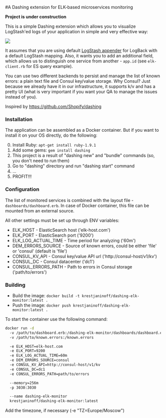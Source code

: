 #A Dashing extension for ELK-based microservices monitoring

**Project is under construction**

This is a simple Dashing extension which allows you to visualize LogStash'ed logs
 of your application in simple and very effective way:

![](http://trustmeiamadeveloper.com/content/images/2015/10/monitoring_small.jpg)

It assumes that you are using default [LogStash appender](https://github.com/logstash/logstash-logback-encoder) for LogBack
 with a default LogStash mapping. Also, it wants you to add an additional field,
 which allows us to distinguish one service from another - `app.id` (see `elk-client.rb` for ES query example).

You can use two different backends to persist and manage the list of known errors: a plain text file and Consul key/value
  storage. Why Consul? Just because we already have it in our infrastructure, it supports k/v and has a pretty UI (what is very important if you want your QA to manage the issues instead of you).

Inspired by https://github.com/Shopify/dashing


### Installation
The application can be assembled as a Docker container. But if you want to install it on your OS directly, do the following:

0. Install Ruby: `apt-get install ruby-1.9.1`
1. Add some gems: `gem install dashing`
2. This project is a result of "dashing new" and "bundle" commands (so, you don't need to run them)
3. Go to "dashing" directory and run "dashing start" command
4. ...
5. PROFIT!!!


### Configuration
The list of monitored services is combined with the layout file - `dashboards/dashboard.erb`.
In case of Docker container, this file can be mounted from an external source.

All other settings must be set up through ENV variables:

  * ELK_HOST - ElasticSearch host ('elk-host.com')
  * ELK_PORT - ElasticSearch port ('9200')
  * ELK_LOG_ACTUAL_TIME - Time period for analyzing ('60m')
  * DEM_ERRORS_SOURCE - Source of known errors, could be either 'file' or 'consul' (default is 'file')
  * CONSUL_KV_API - Consul key/value API url ('http://consul-host/v1/kv')
  * CONSUL_DC - Consul datacenter ('dc1')
  * CONSUL_ERRORS_PATH - Path to errors in Consul storage ('path/to/errors')


### Building

  * Build the image: `docker build -t krestjaninoff/dashing-elk-monitor:latest .`
  * Push the image: `docker push krestjaninoff/dashing-elk-monitor:latest .`

To start the container use the following command:

```bash
docker run -d
  -v /path/to/dashboard.erb:/dashing-elk-monitor/dashboards/dashboard.erb
  -v /path/to/known.errors:/known.errors

  -e ELK_HOST=elk-host.com
  -e ELK_PORT=9200
  -e ELK_LOG_ACTUAL_TIME=60m
  -e DEM_ERRORS_SOURCE=consul
  -e CONSUL_KV_API=http://consul-host/v1/kv
  -e CONSUL_DC=dc1
  -e CONSUL_ERRORS_PATH=path/to/errors

  --memory=256m
  -p 3030:3030

  --name dashing-elk-monitor
  krestjaninoff/dashing-elk-monitor:latest
```

Add the timezone, if necessary (-e "TZ=Europe/Moscow")
